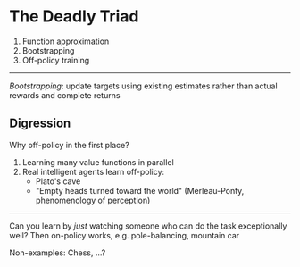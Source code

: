 # The Deadly Triad



1. Function approximation
2. Bootstrapping
3. Off-policy training <!-- .element: class="fragment highlight-red" data-fragment-index="1" -->

---

_Bootstrapping_: update targets using existing estimates rather than actual rewards and
complete returns



## Digression
Why off-policy in the first place?

1. Learning many value functions in parallel <!-- .element: class="fragment" -->
2. Real intelligent agents learn off-policy: <!-- .element: class="fragment" -->
      * Plato's cave <!-- .element: class="fragment" -->
      * "Empty heads turned toward the world" (Merleau-Ponty, phenomenology of perception) <!-- .element: class="fragment" -->

---

Can you learn by _just_ watching someone who can do the task exceptionally well? Then on-policy works, e.g. pole-balancing, mountain car


Non-examples: Chess, ...?